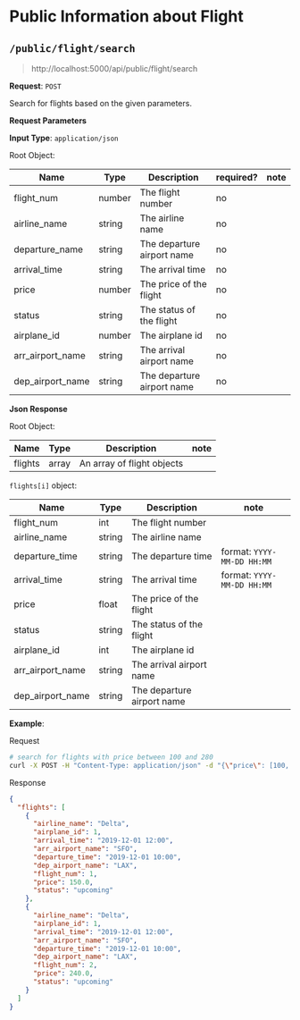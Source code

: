 # Public Information about Flight

## `/public/flight/search`

> http://localhost:5000/api/public/flight/search 

**Request**: `POST`

Search for flights based on the given parameters.

**Request Parameters**

**Input Type**: `application/json`

Root Object:

| Name | Type | Description | required? | note |
| ---- | ---- | ----------- | --------- | ---- | 
| flight_num | number | The flight number | no | |
| airline_name | string | The airline name | no | |
| departure_name | string | The departure airport name | no | |
| arrival_time | string | The arrival time | no | |
| price | number | The price of the flight | no | |
| status | string | The status of the flight | no | |
| airplane_id | number | The airplane id | no | |
| arr_airport_name | string | The arrival airport name | no | |
| dep_airport_name | string | The departure airport name | no | |


**Json Response**

Root Object:

| Name | Type | Description | note |
| ---- | ---- | ----------- | ---- |
| flights | array | An array of flight objects | |

`flights[i]` object:

| Name | Type | Description | note |
| ---- | ---- | ----------- | ---- |
| flight_num | int | The flight number | |
| airline_name | string | The airline name | |
| departure_time | string | The departure time | format: `YYYY-MM-DD HH:MM` |
| arrival_time | string | The arrival time | format: `YYYY-MM-DD HH:MM` |
| price | float | The price of the flight | |
| status | string | The status of the flight | |
| airplane_id | int | The airplane id | |
| arr_airport_name | string | The arrival airport name | |
| dep_airport_name | string | The departure airport name | |




**Example**:

Request

```bash
# search for flights with price between 100 and 280
curl -X POST -H "Content-Type: application/json" -d "{\"price\": [100, 280]}" http://localhost:5000/api/public/flight/search
```

Response

```json
{
  "flights": [
	{
	  "airline_name": "Delta",
	  "airplane_id": 1,
	  "arrival_time": "2019-12-01 12:00",
	  "arr_airport_name": "SFO",
	  "departure_time": "2019-12-01 10:00",
	  "dep_airport_name": "LAX",
	  "flight_num": 1,
	  "price": 150.0,
	  "status": "upcoming"
	},
	{
	  "airline_name": "Delta",
	  "airplane_id": 1,
	  "arrival_time": "2019-12-01 12:00",
	  "arr_airport_name": "SFO",
	  "departure_time": "2019-12-01 10:00",
	  "dep_airport_name": "LAX",
	  "flight_num": 2,
	  "price": 240.0,
	  "status": "upcoming"
	}
  ]
}
```


